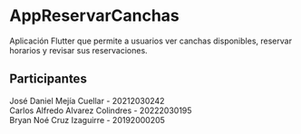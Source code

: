 # AppReservarCanchas

Aplicación Flutter que permite a usuarios ver canchas disponibles, reservar horarios y revisar sus reservaciones.

## Participantes

José Daniel Mejía Cuellar - 20212030242  
Carlos Alfredo Alvarez Colindres - 20222030195  
Bryan Noé Cruz Izaguirre - 20192000205
